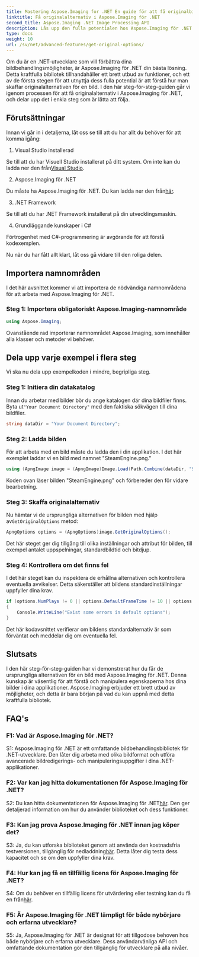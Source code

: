 ```yaml
---
title: Mastering Aspose.Imaging for .NET En guide för att få originalbildsalternativ
linktitle: Få originalalternativ i Aspose.Imaging för .NET
second_title: Aspose.Imaging .NET Image Processing API
description: Lås upp den fulla potentialen hos Aspose.Imaging för .NET med vår steg-för-steg-guide för att få originalalternativ. Lär dig hur du enkelt arbetar med bilder i dina .NET-program.
type: docs
weight: 10
url: /sv/net/advanced-features/get-original-options/
---
```

Om du är en .NET-utvecklare som vill förbättra dina bildbehandlingsmöjligheter, är Aspose.Imaging för .NET din bästa lösning. Detta kraftfulla bibliotek tillhandahåller ett brett utbud av funktioner, och ett av de första stegen för att utnyttja dess fulla potential är att förstå hur man skaffar originalalternativen för en bild. I den här steg-för-steg-guiden går vi igenom processen för att få originalalternativ i Aspose.Imaging för .NET, och delar upp det i enkla steg som är lätta att följa.

## Förutsättningar

Innan vi går in i detaljerna, låt oss se till att du har allt du behöver för att komma igång:

1. Visual Studio installerad

 Se till att du har Visuell Studio installerat på ditt system. Om inte kan du ladda ner den från[Visual Studio](https://visualstudio.microsoft.com/).

2. Aspose.Imaging för .NET

 Du måste ha Aspose.Imaging för .NET. Du kan ladda ner den från[här](https://releases.aspose.com/imaging/net/).

3. .NET Framework

Se till att du har .NET Framework installerat på din utvecklingsmaskin.

4. Grundläggande kunskaper i C#

Förtrogenhet med C#-programmering är avgörande för att förstå kodexemplen.

Nu när du har fått allt klart, låt oss gå vidare till den roliga delen.

## Importera namnområden

I det här avsnittet kommer vi att importera de nödvändiga namnområdena för att arbeta med Aspose.Imaging för .NET.

### Steg 1: Importera obligatoriskt Aspose.Imaging-namnområde

```csharp
using Aspose.Imaging;
```

Ovanstående rad importerar namnområdet Aspose.Imaging, som innehåller alla klasser och metoder vi behöver.

## Dela upp varje exempel i flera steg

Vi ska nu dela upp exempelkoden i mindre, begripliga steg.

### Steg 1: Initiera din datakatalog

 Innan du arbetar med bilder bör du ange katalogen där dina bildfiler finns. Byta ut`"Your Document Directory"` med den faktiska sökvägen till dina bildfiler.

```csharp
string dataDir = "Your Document Directory";
```

### Steg 2: Ladda bilden

För att arbeta med en bild måste du ladda den i din applikation. I det här exemplet laddar vi en bild med namnet "SteamEngine.png."

```csharp
using (ApngImage image = (ApngImage)Image.Load(Path.Combine(dataDir, "SteamEngine.png")))
```

Koden ovan läser bilden "SteamEngine.png" och förbereder den för vidare bearbetning.

### Steg 3: Skaffa originalalternativ

Nu hämtar vi de ursprungliga alternativen för bilden med hjälp av`GetOriginalOptions` metod:

```csharp
ApngOptions options = (ApngOptions)image.GetOriginalOptions();
```

Det här steget ger dig tillgång till olika inställningar och attribut för bilden, till exempel antalet uppspelningar, standardbildtid och bitdjup.

### Steg 4: Kontrollera om det finns fel

I det här steget kan du inspektera de erhållna alternativen och kontrollera eventuella avvikelser. Detta säkerställer att bildens standardinställningar uppfyller dina krav.

```csharp
if (options.NumPlays != 0 || options.DefaultFrameTime != 10 || options.BitDepth != 8)
{
    Console.WriteLine("Exist some errors in default options");
}
```

Det här kodavsnittet verifierar om bildens standardalternativ är som förväntat och meddelar dig om eventuella fel.

## Slutsats

I den här steg-för-steg-guiden har vi demonstrerat hur du får de ursprungliga alternativen för en bild med Aspose.Imaging för .NET. Denna kunskap är väsentlig för att förstå och manipulera egenskaperna hos dina bilder i dina applikationer. Aspose.Imaging erbjuder ett brett utbud av möjligheter, och detta är bara början på vad du kan uppnå med detta kraftfulla bibliotek.

## FAQ's

### F1: Vad är Aspose.Imaging för .NET?

S1: Aspose.Imaging för .NET är ett omfattande bildbehandlingsbibliotek för .NET-utvecklare. Den låter dig arbeta med olika bildformat och utföra avancerade bildredigerings- och manipuleringsuppgifter i dina .NET-applikationer.

### F2: Var kan jag hitta dokumentationen för Aspose.Imaging för .NET?

 S2: Du kan hitta dokumentationen för Aspose.Imaging för .NET[här](https://reference.aspose.com/imaging/net/). Den ger detaljerad information om hur du använder biblioteket och dess funktioner.

### F3: Kan jag prova Aspose.Imaging för .NET innan jag köper det?

 S3: Ja, du kan utforska biblioteket genom att använda den kostnadsfria testversionen, tillgänglig för nedladdning[här](https://releases.aspose.com/). Detta låter dig testa dess kapacitet och se om den uppfyller dina krav.

### F4: Hur kan jag få en tillfällig licens för Aspose.Imaging för .NET?

 S4: Om du behöver en tillfällig licens för utvärdering eller testning kan du få en från[här](https://purchase.aspose.com/temporary-license/).

### F5: Är Aspose.Imaging för .NET lämpligt för både nybörjare och erfarna utvecklare?

S5: Ja, Aspose.Imaging för .NET är designat för att tillgodose behoven hos både nybörjare och erfarna utvecklare. Dess användarvänliga API och omfattande dokumentation gör den tillgänglig för utvecklare på alla nivåer.